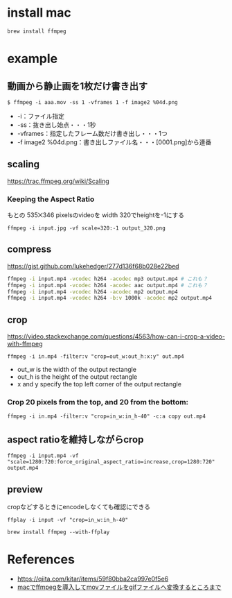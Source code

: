 
# install mac

```
brew install ffmpeg
```

# example

## 動画から静止画を1枚だけ書き出す

```
$ ffmpeg -i aaa.mov -ss 1 -vframes 1 -f image2 %04d.png
```

* -i：ファイル指定
* -ss：抜き出し始点・・・1秒
* -vframes：指定したフレーム数だけ書き出し・・・1つ
* -f image2 %04d.png：書き出しファイル名・・・[0001.png]から連番

## scaling

<https://trac.ffmpeg.org/wiki/Scaling>

### Keeping the Aspect Ratio
もとの 535⨉346 pixelsのvideoを
width 320でheightを-1にする
```
ffmpeg -i input.jpg -vf scale=320:-1 output_320.png
```

## compress

<https://gist.github.com/lukehedger/277d136f68b028e22bed>

```sh
ffmpeg -i input.mp4 -vcodec h264 -acodec mp3 output.mp4 # これも？
ffmpeg -i input.mp4 -vcodec h264 -acodec aac output.mp4 # これも？
ffmpeg -i input.mp4 -vcodec h264 -acodec mp2 output.mp4
ffmpeg -i input.mp4 -vcodec h264 -b:v 1000k -acodec mp2 output.mp4
```

## crop

<https://video.stackexchange.com/questions/4563/how-can-i-crop-a-video-with-ffmpeg>

```
ffmpeg -i in.mp4 -filter:v "crop=out_w:out_h:x:y" out.mp4
```
* out_w is the width of the output rectangle
* out_h is the height of the output rectangle
* x and y specify the top left corner of the output rectangle

### Crop 20 pixels from the top, and 20 from the bottom:

```
ffmpeg -i in.mp4 -filter:v "crop=in_w:in_h-40" -c:a copy out.mp4
```

## aspect ratioを維持しながらcrop

```
ffmpeg -i input.mp4 -vf "scale=1280:720:force_original_aspect_ratio=increase,crop=1280:720" output.mp4
```

## preview

cropなどするときにencodeしなくても確認にできる
```
ffplay -i input -vf "crop=in_w:in_h-40"
```

```
brew install ffmpeg --with-ffplay
```

# References

* <https://qiita.com/kitar/items/59f80bba2ca997e0f5e6>
* [macでffmpegを導入してmovファイルをgifファイルへ変換するところまで](https://qiita.com/Ryosuke-Hujisawa/items/6a1c47d31ac299dc1c46)